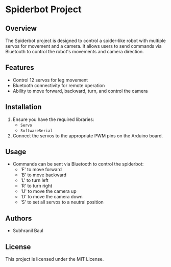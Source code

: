 # Spiderbot Project

## Overview
The Spiderbot project is designed to control a spider-like robot with multiple servos for movement and a camera. It allows users to send commands via Bluetooth to control the robot's movements and camera direction.

## Features
- Control 12 servos for leg movement
- Bluetooth connectivity for remote operation
- Ability to move forward, backward, turn, and control the camera

## Installation
1. Ensure you have the required libraries:
   - `Servo`
   - `SoftwareSerial`
2. Connect the servos to the appropriate PWM pins on the Arduino board.

## Usage
- Commands can be sent via Bluetooth to control the spiderbot:
  - 'F' to move forward
  - 'B' to move backward
  - 'L' to turn left
  - 'R' to turn right
  - 'U' to move the camera up
  - 'D' to move the camera down
  - 'S' to set all servos to a neutral position

## Authors
- Subhranil Baul

## License
This project is licensed under the MIT License.
